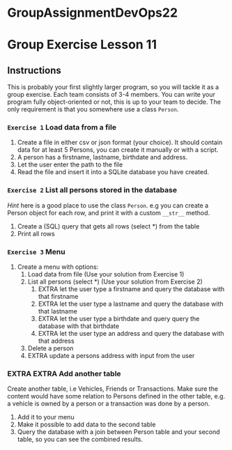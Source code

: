 # GroupAssignmentDevOps22

# Group Exercise Lesson 11

## Instructions

This is probably your first slightly larger program, so you will tackle it as a group exercise. Each team consists of 3-4 members. You can write your program fully object-oriented or not, this is up to your team to decide. The only requirement is that you somewhere use a class `Person`.

### `Exercise 1` Load data from a file

1. Create a file in either csv or json format (your choice). It should contain data for at least 5 Persons, you can create it manually or with a script.
2. A person has a firstname, lastname, birthdate and address.
3. Let the user enter the path to the file
4. Read the file and insert it into a SQLite database you have created.

### `Exercise 2` List all persons stored in the database

*Hint* here is a good place to use the class `Person`. e.g you can create a Person object for each row, and print it with a custom `__str__` method.

1. Create a (SQL) query that gets all rows (select *) from the table
2. Print all rows

### `Exercise 3` Menu

1. Create a menu with options:
   1. Load data from file (Use your solution from Exercise 1)
   2. List all persons (select *) (Use your solution from Exercise 2)
      1. EXTRA let the user type a firstname and query the database with that firstname
      2. EXTRA let the user type a lastname and query the database with that lastname
      3. EXTRA let the user type a birthdate and query query the database with that birthdate
      4. EXTRA let the user type an address and query the database with that address
   3. Delete a person
   4. EXTRA update a persons address with input from the user

### EXTRA EXTRA Add another table

Create another table, i.e Vehicles, Friends or Transactions. Make sure the content
would have some relation to Persons defined in the other table, e.g. a vehicle is owned
by a person or a transaction was done by a person.

1. Add it to your menu
2. Make it possible to add data to the second table
3. Query the database with a join between Person table and your second table, so you can see the combined results.
